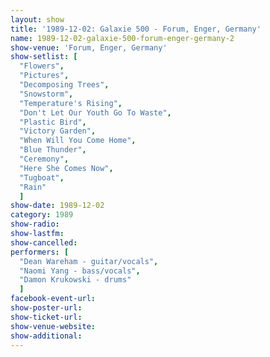 ```yaml
---
layout: show
title: '1989-12-02: Galaxie 500 - Forum, Enger, Germany'
name: 1989-12-02-galaxie-500-forum-enger-germany-2
show-venue: 'Forum, Enger, Germany'
show-setlist: [
  "Flowers",
  "Pictures",
  "Decomposing Trees",
  "Snowstorm",
  "Temperature's Rising",
  "Don't Let Our Youth Go To Waste",
  "Plastic Bird",
  "Victory Garden",
  "When Will You Come Home",
  "Blue Thunder",
  "Ceremony",
  "Here She Comes Now",
  "Tugboat",
  "Rain"
  ]
show-date: 1989-12-02
category: 1989
show-radio: 
show-lastfm: 
show-cancelled: 
performers: [
  "Dean Wareham - guitar/vocals",
  "Naomi Yang - bass/vocals",
  "Damon Krukowski - drums"
  ]
facebook-event-url: 
show-poster-url: 
show-ticket-url: 
show-venue-website: 
show-additional: 
---
```


